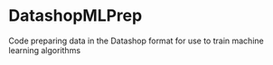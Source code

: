# DatashopMLPrep
Code preparing data in the Datashop format for use to train machine learning algorithms
